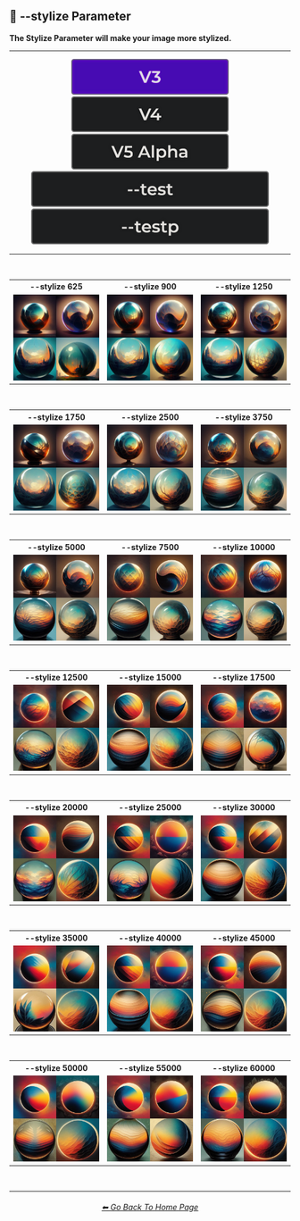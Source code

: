 <h2>🎇 --stylize Parameter</h2>
<b>The Stylize Parameter will make your image more stylized.</b>
<br>

<hr><!--------------->

<div align="center">

[<img src="/Images/Repo_Parts/Buttons/Version_Buttons/button_version_V3_active_third.webp?raw=true" alt="MidJourney V3" height="64" />](/Pages/MJ_V3/Comparison_Pages/Parameters/Stylize_Comparison.md)
[<img src="/Images/Repo_Parts/Buttons/Version_Buttons/button_version_V4_inactive_third.webp?raw=true" alt="MidJourney V4" height="64" />](/Pages/MJ_V4/Comparison_Pages/Parameters/Stylize_Comparison/Stylize_Comparison.md)
[<img src="/Images/Repo_Parts/Buttons/Version_Buttons/button_version_V5_Alpha_inactive_third.webp?raw=true" alt="MidJourney V5" height="64" />](/Pages/MJ_V5/Comparison_Pages/Parameters/Stylize_Comparison.md)
<br>
[<img src="/Images/Repo_Parts/Buttons/Version_Buttons/Midjourney_Beta_Features/button_version_test_inactive_half.webp?raw=true" alt="test" height="64" />](/Pages/Midjourney_Beta_Features/test/Comparison_Pages/Parameters/Stylize_Comparison.md)
[<img src="/Images/Repo_Parts/Buttons/Version_Buttons/Midjourney_Beta_Features/button_version_testp_inactive_half.webp?raw=true" alt="testp" height="64" />](/Pages/Midjourney_Beta_Features/testp/Comparison_Pages/Parameters/Stylize_Comparison.md)

</div>

<hr>
<br>

<div align="center">

<table>
    <tr align=center valign=middle>
        <th>--stylize 625</th>
        <th>--stylize 900</th>
        <th>--stylize 1250</th>
    </tr>
    <tr align=center valign=middle>
        <td>
            <img src="/Images/MJ_V3/Comparison_Page_Images/Stylize_Comparison/sphere_stylize_625.webp?raw=true" width="256" />
        </td>
        <td>
            <img src="/Images/MJ_V3/Comparison_Page_Images/Stylize_Comparison/sphere_stylize_900.webp?raw=true" width="256" />
        </td>
        <td>
            <img src="/Images/MJ_V3/Comparison_Page_Images/Stylize_Comparison/sphere_stylize_1250.webp?raw=true" width="256" />
        </td>
    </tr>
</table>

<br>

<table>
    <tr align=center valign=middle>
        <th>--stylize 1750</th>
        <th>--stylize 2500</th>
        <th>--stylize 3750</th>
    </tr>
    <tr align=center valign=middle>
        <td>
            <img src="/Images/MJ_V3/Comparison_Page_Images/Stylize_Comparison/sphere_stylize_1750.webp?raw=true" width="256" />
        </td>
        <td>
            <img src="/Images/MJ_V3/Comparison_Page_Images/Stylize_Comparison/sphere_stylize_2500.webp?raw=true" width="256" />
        </td>
        <td>
            <img src="/Images/MJ_V3/Comparison_Page_Images/Stylize_Comparison/sphere_stylize_3750.webp?raw=true" width="256" />
        </td>
    </tr>
</table>

<br>

<table>
    <tr align=center valign=middle>
        <th>--stylize 5000</th>
        <th>--stylize 7500</th>
        <th>--stylize 10000</th>
    </tr>
    <tr align=center valign=middle>
        <td>
            <img src="/Images/MJ_V3/Comparison_Page_Images/Stylize_Comparison/sphere_stylize_5000.webp?raw=true" width="256" />
        </td>
        <td>
            <img src="/Images/MJ_V3/Comparison_Page_Images/Stylize_Comparison/sphere_stylize_7500.webp?raw=true" width="256" />
        </td>
        <td>
            <img src="/Images/MJ_V3/Comparison_Page_Images/Stylize_Comparison/sphere_stylize_10000.webp?raw=true" width="256" />
        </td>
    </tr>
</table>

<br>

<table>
    <tr align=center valign=middle>
        <th>--stylize 12500</th>
        <th>--stylize 15000</th>
        <th>--stylize 17500</th>
    </tr>
    <tr align=center valign=middle>
        <td>
            <img src="/Images/MJ_V3/Comparison_Page_Images/Stylize_Comparison/sphere_stylize_12500.webp?raw=true" width="256" />
        </td>
        <td>
            <img src="/Images/MJ_V3/Comparison_Page_Images/Stylize_Comparison/sphere_stylize_15000.webp?raw=true" width="256" />
        </td>
        <td>
            <img src="/Images/MJ_V3/Comparison_Page_Images/Stylize_Comparison/sphere_stylize_17500.webp?raw=true" width="256" />
        </td>
    </tr>
</table>

<br>

<table>
    <tr align=center valign=middle>
        <th>--stylize 20000</th>
        <th>--stylize 25000</th>
        <th>--stylize 30000</th>
    </tr>
    <tr align=center valign=middle>
        <td>
            <img src="/Images/MJ_V3/Comparison_Page_Images/Stylize_Comparison/sphere_stylize_20000.webp?raw=true" width="256" />
        </td>
        <td>
            <img src="/Images/MJ_V3/Comparison_Page_Images/Stylize_Comparison/sphere_stylize_25000.webp?raw=true" width="256" />
        </td>
        <td>
            <img src="/Images/MJ_V3/Comparison_Page_Images/Stylize_Comparison/sphere_stylize_30000.webp?raw=true" width="256" />
        </td>
    </tr>
</table>

<br>

<table>
    <tr align=center valign=middle>
        <th>--stylize 35000</th>
        <th>--stylize 40000</th>
        <th>--stylize 45000</th>
    </tr>
    <tr align=center valign=middle>
        <td>
            <img src="/Images/MJ_V3/Comparison_Page_Images/Stylize_Comparison/sphere_stylize_35000.webp?raw=true" width="256" />
        </td>
        <td>
            <img src="/Images/MJ_V3/Comparison_Page_Images/Stylize_Comparison/sphere_stylize_40000.webp?raw=true" width="256" />
        </td>
        <td>
            <img src="/Images/MJ_V3/Comparison_Page_Images/Stylize_Comparison/sphere_stylize_45000.webp?raw=true" width="256" />
        </td>
    </tr>
</table>

<br>

<table>
    <tr align=center valign=middle>
        <th>--stylize 50000</th>
        <th>--stylize 55000</th>
        <th>--stylize 60000</th>
    </tr>
    <tr align=center valign=middle>
        <td>
            <img src="/Images/MJ_V3/Comparison_Page_Images/Stylize_Comparison/sphere_stylize_50000.webp?raw=true" width="256" />
        </td>
        <td>
            <img src="/Images/MJ_V3/Comparison_Page_Images/Stylize_Comparison/sphere_stylize_55000.webp?raw=true" width="256" />
        </td>
        <td>
            <img src="/Images/MJ_V3/Comparison_Page_Images/Stylize_Comparison/sphere_stylize_60000.webp?raw=true" width="256" />
        </td>
    </tr>
</table>

</div>

<br>

<hr><!--------------->
<div align="center">
<h6><a href="/README.md">⬅ Go Back To Home Page</a></h6>
</div>
